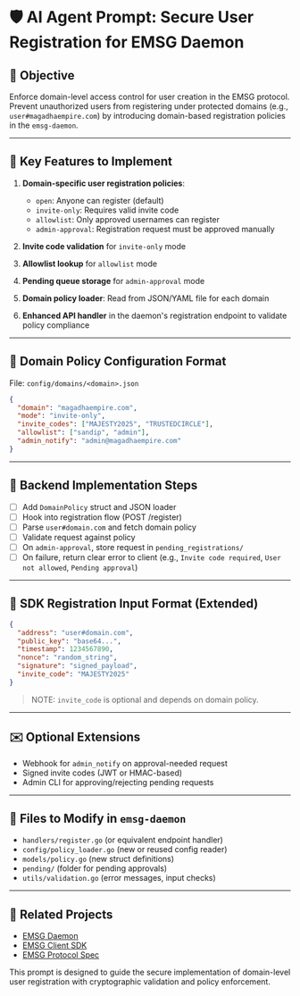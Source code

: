# 🛡️ AI Agent Prompt: Secure User Registration for EMSG Daemon

## 🎯 Objective

Enforce domain-level access control for user creation in the EMSG protocol. Prevent unauthorized users from registering under protected domains (e.g., `user#magadhaempire.com`) by introducing domain-based registration policies in the `emsg-daemon`.

---

## 🧩 Key Features to Implement

1. **Domain-specific user registration policies**:
   - `open`: Anyone can register (default)
   - `invite-only`: Requires valid invite code
   - `allowlist`: Only approved usernames can register
   - `admin-approval`: Registration request must be approved manually

2. **Invite code validation** for `invite-only` mode

3. **Allowlist lookup** for `allowlist` mode

4. **Pending queue storage** for `admin-approval` mode

5. **Domain policy loader**: Read from JSON/YAML file for each domain

6. **Enhanced API handler** in the daemon's registration endpoint to validate policy compliance

---

## 📁 Domain Policy Configuration Format

File: `config/domains/<domain>.json`

```json
{
  "domain": "magadhaempire.com",
  "mode": "invite-only",
  "invite_codes": ["MAJESTY2025", "TRUSTEDCIRCLE"],
  "allowlist": ["sandip", "admin"],
  "admin_notify": "admin@magadhaempire.com"
}
```

---

## 🔧 Backend Implementation Steps

- [ ] Add `DomainPolicy` struct and JSON loader
- [ ] Hook into registration flow (POST /register)
- [ ] Parse `user#domain.com` and fetch domain policy
- [ ] Validate request against policy
- [ ] On `admin-approval`, store request in `pending_registrations/`
- [ ] On failure, return clear error to client (e.g., `Invite code required`, `User not allowed`, `Pending approval`)

---

## 🔐 SDK Registration Input Format (Extended)

```json
{
  "address": "user#domain.com",
  "public_key": "base64...",
  "timestamp": 1234567890,
  "nonce": "random_string",
  "signature": "signed_payload",
  "invite_code": "MAJESTY2025"
}
```

> NOTE: `invite_code` is optional and depends on domain policy.

---

## ✉️ Optional Extensions

- Webhook for `admin_notify` on approval-needed request
- Signed invite codes (JWT or HMAC-based)
- Admin CLI for approving/rejecting pending requests

---

## 🧭 Files to Modify in `emsg-daemon`

- `handlers/register.go` (or equivalent endpoint handler)
- `config/policy_loader.go` (new or reused config reader)
- `models/policy.go` (new struct definitions)
- `pending/` (folder for pending approvals)
- `utils/validation.go` (error messages, input checks)

---

## 🔗 Related Projects

- [EMSG Daemon](https://github.com/emsg-protocol/emsg-daemon)
- [EMSG Client SDK](https://github.com/emsg-protocol/emsg-client-sdk)
- [EMSG Protocol Spec](https://github.com/emsg-protocol/specification)

This prompt is designed to guide the secure implementation of domain-level user registration with cryptographic validation and policy enforcement.
